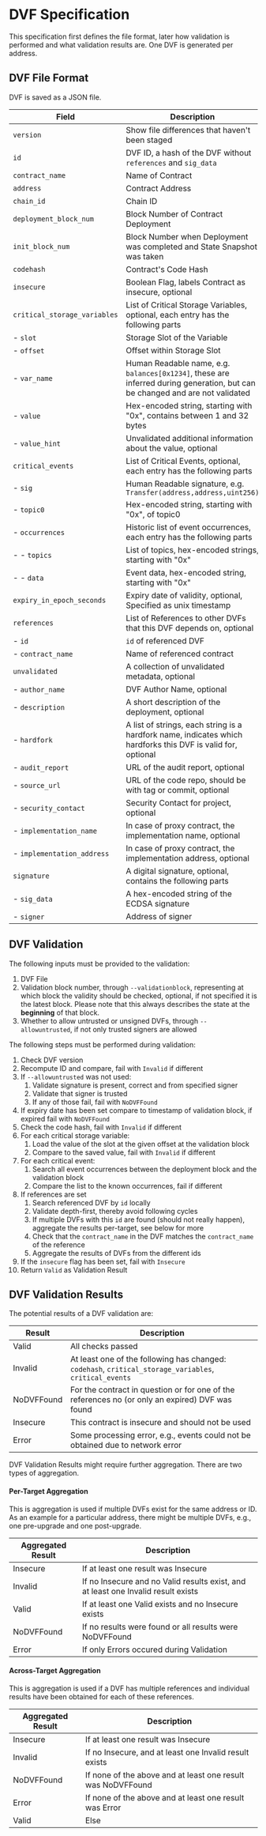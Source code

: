 # DVF Specification

This specification first defines the file format, later how validation is performed and what validation results are. One DVF is generated per address.

## DVF File Format

DVF is saved as a JSON file.

| Field | Description |
| --- | --- |
| `version` | Show file differences that haven't been staged |
| `id` | DVF ID, a hash of the DVF without `references` and `sig_data` |
| `contract_name` | Name of Contract |
| `address` | Contract Address |
| `chain_id` | Chain ID |
| `deployment_block_num` | Block Number of Contract Deployment |
| `init_block_num` | Block Number when Deployment was completed and State Snapshot was taken |
| `codehash` | Contract's Code Hash |
| `insecure` | Boolean Flag, labels Contract as insecure, optional |
| `critical_storage_variables` | List of Critical Storage Variables, optional, each entry has the following parts |
| - `slot` | Storage Slot of the Variable |
| - `offset` | Offset within Storage Slot |
| - `var_name` | Human Readable name, e.g. `balances[0x1234]`, these are inferred during generation, but can be changed and are not validated |
| - `value` | Hex-encoded string, starting with "0x", contains between 1 and 32 bytes |
| - `value_hint` | Unvalidated additional information about the value, optional |
| `critical_events` | List of Critical Events, optional, each entry has the following parts |
| - `sig` | Human Readable signature, e.g. `Transfer(address,address,uint256)` |
| - `topic0` | Hex-encoded string, starting with "0x", of topic0 |
| - `occurrences` | Historic list of event occurrences, each entry has the following parts |
| - - `topics` | List of topics, hex-encoded strings, starting with "0x" |
| - - `data` | Event data, hex-encoded string, starting with "0x" |
| `expiry_in_epoch_seconds` | Expiry date of validity, optional, Specified as unix timestamp |
| `references` | List of References to other DVFs that this DVF depends on, optional |
|- `id` | `id` of referenced DVF |
|- `contract_name` | Name of referenced contract |
| `unvalidated` | A collection of unvalidated metadata, optional |
| - `author_name` | DVF Author Name, optional |
| - `description` | A short description of the deployment, optional |
| - `hardfork` | A list of strings, each string is a hardfork name, indicates which hardforks this DVF is valid for, optional |
| - `audit_report` | URL of the audit report, optional |
| - `source_url` | URL of the code repo, should be with tag or commit, optional |
| - `security_contact` | Security Contact for project, optional |
| - `implementation_name` | In case of proxy contract, the implementation name, optional |
| - `implementation_address` | In case of proxy contract, the implementation address, optional |
| `signature` | A digital signature, optional, contains the following parts |
| - `sig_data` | A hex-encoded string of the ECDSA signature |
| - `signer` | Address of signer |


## DVF Validation

The following inputs must be provided to the validation:

1. DVF File
2. Validation block number, through `--validationblock`, representing at which block the validity should be checked, optional, if not specified it is the latest block. Please note that this always describes the state at the **beginning** of that block.
3. Whether to allow untrusted or unsigned DVFs, through `--allowuntrusted`, if not only trusted signers are allowed

The following steps must be performed during validation:

1. Check DVF version
2. Recompute ID and compare, fail with `Invalid` if different
3. If `--allowuntrusted` was not used:
   1. Validate signature is present, correct and from specified signer
   2. Validate that signer is trusted
   3. If any of those fail, fail with `NoDVFFound`
4. If expiry date has been set compare to timestamp of validation block, if expired fail with `NoDVFFound`
5. Check the code hash, fail with `Invalid` if different
6. For each critical storage variable:
   1. Load the value of the slot at the given offset at the validation block
   2. Compare to the saved value, fail with `Invalid` if different
7. For each critical event: 
   1. Search all event occurrences between the deployment block and the validation block
   2. Compare the list to the known occurrences, fail if different
8. If references are set
   1. Search referenced DVF by `id` locally
   2. Validate depth-first, thereby avoid following cycles
   3. If multiple DVFs with this `id` are found (should not really happen), aggregate the results per-target, see below for more
   4. Check that the `contract_name` in the DVF matches the `contract_name` of the reference 
   5. Aggregate the results of DVFs from the different ids
9. If the `insecure` flag has been set, fail with `Insecure`
10. Return `Valid` as Validation Result

## DVF Validation Results

The potential results of a DVF validation are:

| Result | Description |
| --- | --- |
| Valid | All checks passed |
| Invalid | At least one of the following has changed: `codehash`, `critical_storage_variables`, `critical_events` |
| NoDVFFound | For the contract in question or for one of the references no (or only an expired) DVF was found |
| Insecure | This contract is insecure and should not be used |
| Error | Some processing error, e.g., events could not be obtained due to network error |

DVF Validation Results might require further aggregation. There are two types of aggregation.

#### Per-Target Aggregation  

This is aggregation is used if multiple DVFs exist for the same address or ID. As an example for a particular address, there might be multiple DVFs, e.g., one pre-upgrade and one post-upgrade.

| Aggregated Result | Description |
| --- | --- |
| Insecure | If at least one result was Insecure |
| Invalid | If no Insecure and no Valid results exist, and at least one Invalid result exists |
| Valid | If at least one Valid exists and no Insecure exists |
| NoDVFFound | If no results were found or all results were NoDVFFound |
| Error | If only Errors occured during Validation |



#### Across-Target Aggregation

This is aggregation is used if a DVF has multiple references and individual results have been obtained for each of these references.


| Aggregated Result | Description |
| --- | --- |
| Insecure | If at least one result was Insecure |
| Invalid | If no Insecure, and at least one Invalid result exists |
| NoDVFFound | If none of the above and at least one result was NoDVFFound |
| Error | If none of the above and at least one result was Error |
| Valid | Else |







